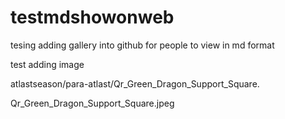 # testmdshowonweb

tesing adding gallery into github for people to view in md format 

test adding image

atlastseason/para-atlast/Qr_Green_Dragon_Support_Square.

Qr_Green_Dragon_Support_Square.jpeg